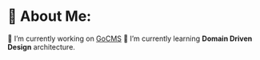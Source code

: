 # 💫 About Me:
🔭 I’m currently working on [GoCMS](https://github.com/Floriansylvain/GoCMS)
🌱 I’m currently learning **Domain Driven Design** architecture.

<!-- Proudly created with GPRM ( https://gprm.itsvg.in ) -->
